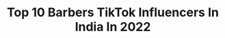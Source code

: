 ---
title: Top 10 Barbers TikTok Influencers In India In 2022
description: >-
  Find top barbers TikTok influencers in India in 2022. Most popular hashtags: #tiktok #tiktokindia #barber #foryou.
platform: TikTok
hits: 12
text_top: See the most popular TikTok accounts on inBeat.
text_bottom: Our database holds 12 TikTok influencers like this in India for you to contact.
profiles:
  - username: "romimp_95"
    fullname: >-
      Romi Mp
    bio: >-
      1 Million 🤗likes Fan Sidhu_Moose_Wale da Barber_life✂️
    location: "India"
    followers: 3089
    engagement: 1288
    commentsToLikes: 0.141011
    id: ckbqtq082eefd0j23kjjwg5hi
    verified: false
    hashtags: "#bambihabole, #geetazaildar, #romimp, #hairstyle"
  - username: "upstairsalon"
    fullname: >-
      Man Preet
    bio: >-
      
    location: "India"
    followers: 9728
    engagement: 1678
    commentsToLikes: 0.051353
    id: ckbqtpxkxee250j23lnusxxz4
    verified: false
    hashtags: "#viral, #salonlife, #tiktok, #funnyvideo"
  - username: "mani_barber"
    fullname: >-
      🅼A🅽I   🅱A🆁🅱E🆁
    bio: >-
      ✂️appointment insta only ‼️ Follow me on insta 🙏🙏
    location: "India"
    followers: 98909
    engagement: 1075
    commentsToLikes: 0.013726
    id: ck81s0rdfp6kf0j78yfyzxczw
    verified: false
    hashtags: "#barberlife, #tiktokindia, #india, #tiktok"
  - username: "jaydiprajgor7706"
    fullname: >-
      Jaydip Rajgor
    bio: >-
      The Most Interesting || Facts ||
    location: "India"
    followers: 29600
    engagement: 945
    commentsToLikes: 0.009899
    id: ck9eiy6x0zudb0j786yyouavv
    verified: false
    hashtags: "#foryou, #foryourpage, #tiktokindia, #tiktok"
  - username: "raj_sen_31"
    fullname: >-
      Rajsen Indore
    bio: >-
      
    location: "India"
    followers: 9655
    engagement: 820
    commentsToLikes: 0.004071
    id: ck8p006dbeik00j78v8sowgfj
    verified: false
    hashtags: "#tiktok, #hiarstyle, #kya, #full"
  - username: "_shajus"
    fullname: >-
      shajahan_shajus_
    bio: >-
      ❤️ഞാനൊരാളുടെയുംഫാനല്ലഎന്‍റെനേതാവ്മക്കയിലുള്ളരാജകുമാരനാണ് മുഹമ്മദ് മുസ്തഫ [സ്വ
    location: "India"
    followers: 26400
    engagement: 1215
    commentsToLikes: 0.004507
    id: ckcd0fltnzio50j2388hrjc03
    verified: false
    hashtags: "#dute, #speed, #kerela, #2020"
  - username: "ashik_sparrow"
    fullname: >-
      __𝕾𝖕𝖆𝖗𝖗𝖔𝖜__
    bio: >-
      NS 200💥 Bike lover 💕 Smule singer 🎤 Born to 🔥Live🔥 to ride😍
    location: "India"
    followers: 2764
    engagement: 760
    commentsToLikes: 0.017155
    id: ckbq8t7f1v6140j23xlr03677
    verified: false
    hashtags: "#love, #joker, #valentinorossi, #tamilmuser"
  - username: "khatiswag786"
    fullname: >-
      KHATI_SWAG__
    bio: >-
      Khati_Swag_Bole_To_Baba_S**
    location: "India"
    followers: 39800
    engagement: 716
    commentsToLikes: 0.009695
    id: ck931ihg4eu4p0j78vtp72wyr
    verified: false
    hashtags: "#khatiswag786, #sharethecare, #khatiswag, #myntraeorschallenge"
  - username: "111sj"
    fullname: >-
      user2468338617204
    bio: >-
      
    location: "India"
    followers: 1
    engagement: 528
    commentsToLikes: 0.000000
    id: ck81qvr8dka9e0j78t3v8sokn
    verified: false
    hashtags: "#love, #sjofficial111, #viral, #longhair"
  - username: "shambhavi_singh"
    fullname: >-
      SHAMBHAVI🌻
    bio: >-
      Follow me on 🌸 Instagram- Shambhavi1997
    location: "India"
    followers: 445300
    engagement: 722
    commentsToLikes: 0.007511
    id: ckbwh628y2pdm0j232d2aw5mt
    verified: false
    hashtags: "#sharethecare, #follow, #trending, #swagstepchallenge"
---